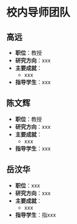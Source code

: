 # 校内导师团队

## 高远
- **职位**：教授
- **研究方向**：xxx
- **主要成就**：
  - xxx
- **指导学生**：xxx

## 陈文辉
- **职位**：教授
- **研究方向**：xxx
- **主要成就**：
  - xxx
- **指导学生**：xxx

## 岳汶华
- **职位**：xxx
- **研究方向**：xxx
- **主要成就**：
  - xxx
- **指导学生**：指xxx
